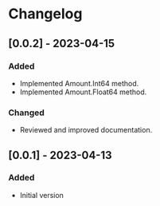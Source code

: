 # Changelog

## [0.0.2] - 2023-04-15

### Added

- Implemented Amount.Int64 method.
- Implemented Amount.Float64 method.

### Changed

- Reviewed and improved documentation.

## [0.0.1] - 2023-04-13

### Added

- Initial version
